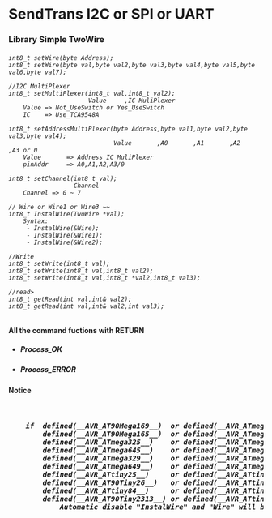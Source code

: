 # SendTrans I2C or SPI or UART
<h3>Library Simple TwoWire</h3>
<h6>
    
    int8_t setWire(byte Address);
    int8_t setWire(byte val,byte val2,byte val3,byte val4,byte val5,byte val6,byte val7);
    
    //I2C MultiPlexer
    int8_t setMultiPlexer(int8_t val,int8_t val2);
                          Value     ,IC MuliPlexer
        Value => Not_UseSwitch or Yes_UseSwitch
        IC    => Use_TCA9548A
        
    int8_t setAddressMultiPlexer(byte Address,byte val1,byte val2,byte val3,byte val4);
                                 Value       ,A0       ,A1       ,A2       ,A3 or 0
        Value       => Address IC MuliPlexer
        pinAddr     => A0,A1,A2,A3/0
        
    int8_t setChannel(int8_t val);
                      Channel
        Channel => 0 ~ 7
    
    // Wire or Wire1 or Wire3 ~~
    int8_t InstalWire(TwoWire *val);
        Syntax:
         - InstalWire(&Wire);
         - InstalWire(&Wire1);
         - InstalWire(&Wire2);
    
    //Write
    int8_t setWrite(int8_t val);
    int8_t setWrite(int8_t val,int8_t val2);
    int8_t setWrite(int8_t val,int8_t *val2,int8_t val3);
    
    //read>
    int8_t getRead(int val,int& val2);
    int8_t getRead(int val,int& val2,int val3);
    
    
</h6>
    
<h4>All the command fuctions with RETURN</h4>
<ul>
    <li> <h5> Process_OK </h5> </li>
    <li> <h5> Process_ERROR </h5> </li>
</ul>

<h4>Notice</h4>
<pre><h5> 
    if  defined(__AVR_AT90Mega169__)  or defined(__AVR_ATmega169__)   or
        defined(__AVR_AT90Mega165__)  or defined(__AVR_ATmega165__)   or
        defined(__AVR_ATmega325__)    or defined(__AVR_ATmega3250__)  or
        defined(__AVR_ATmega645__)    or defined(__AVR_ATmega6450__)  or
        defined(__AVR_ATmega329__)    or defined(__AVR_ATmega3290__)  or
        defined(__AVR_ATmega649__)    or defined(__AVR_ATmega6490__)  or
        defined(__AVR_ATtiny25__)     or defined(__AVR_ATtiny45__)    or defined(__AVR_ATtiny85__) or
        defined(__AVR_AT90Tiny26__)   or defined(__AVR_ATtiny26__)    or
        defined(__AVR_ATtiny84__)     or defined(__AVR_ATtiny44__)    or
        defined(__AVR_AT90Tiny2313__) or defined(__AVR_ATtiny2313__)
            Automatic disable "InstalWire" and "Wire" will be replaced with "TinyWireM" 
        
</h5></pre>
